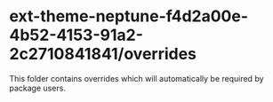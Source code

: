 # ext-theme-neptune-f4d2a00e-4b52-4153-91a2-2c2710841841/overrides

This folder contains overrides which will automatically be required by package users.
